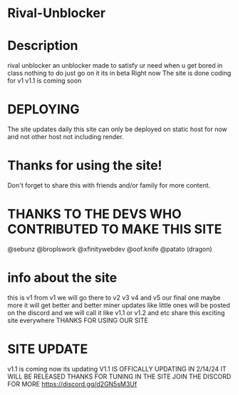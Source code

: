 # Rival-Unblocker

# Description 
rival unblocker an unblocker made to satisfy ur need when u get bored in class nothing to do
just go on it its in beta Right now The site is done coding for v1 v1.1 is coming soon

# DEPLOYING
The site updates daily this site can only be deployed on static host for now
and not other host not including render.

# Thanks for using the site! 

Don't forget to share this with friends and/or family for more content. 

# THANKS TO THE DEVS WHO CONTRIBUTED TO MAKE THIS SITE

@sebunz
@broplswork
@xfinitywebdev
@oof.knife
@patato (dragon)
# info about the site

this is v1 from v1 we will go there to v2 v3 v4 and v5 our final one maybe more it will get better and better
miner updates like little ones will be posted on the discord and we will call it like v1.1 or v1.2 and etc
share this exciting site everywhere
THANKS FOR USING OUR SITE

# SITE UPDATE
v1.1 is coming now its updating V1.1 IS OFFICALLY UPDATING IN 2/14/24 IT WILL BE RELEASED
THANKS FOR TUNING IN THE SITE JOIN THE DISCORD FOR MORE https://discord.gg/d2GN5sM3Uf
